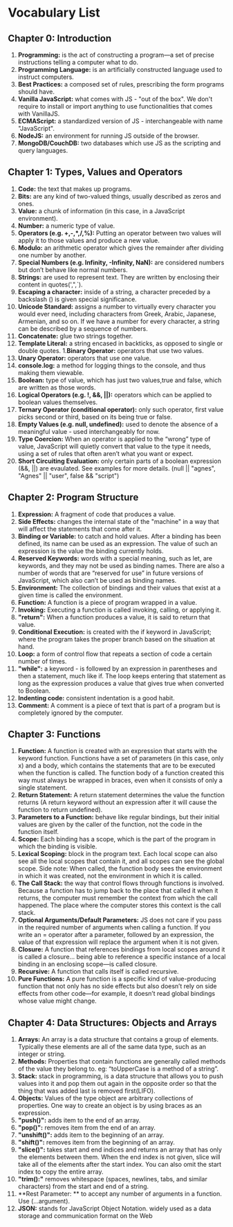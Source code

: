 # Vocabulary List
## Chapter 0: Introduction
1. **Programming:** is the act of constructing a program—a set of precise instructions telling a computer what to do.
1. **Programming Language:** is an artificially constructed language used to instruct computers.
1. **Best Practices:** a composed set of rules, prescribing the form programs should have.
1. **Vanilla JavaScript:** what comes with JS - "out of the box". We don't require to install or import anything to use functionalities that comes with VanillaJS.
1. **ECMAScript:** a standardized version of JS - interchangeable with name "JavaScript".
1. **NodeJS:** an environment for running JS outside of the browser.
1. **MongoDB/CouchDB:** two databases which use JS as the scripting and query languages.
## Chapter 1: Types, Values and Operators
1. **Code:** the text that makes up programs.
1. **Bits:** are any kind of two-valued things, usually described as zeros and ones.
1. **Value:** a chunk of information (in this case, in a JavaScript environment).
1. **Number:** a numeric type of value.
1. **Operators (e.g. +,-,*,/,%):** Putting an operator between two values will apply it to those values and produce a new value.
1. **Modulo:** an arithmetic operator which gives the remainder after dividing one number by another.
1. **Special Numbers (e.g. Infinity, -Infinity, NaN):**  are considered numbers but don’t behave like normal numbers.
1. **Strings:**  are used to represent text. They are written by enclosing their content in quotes(',",`).
1. **Escaping a character:** inside of a string, a character preceded by a backslash (\) is given special significance.
1. **Unicode Standard:** assigns a number to virtually every character you would ever need, including characters from Greek, Arabic, Japanese, Armenian, and so on. If we have a number for every character, a string can be described by a sequence of numbers.
1. **Concatenate:** glue two strings together.
1. **Template Literal:** a string encased in backticks, as opposed to single or double quotes.
1.**Binary Operator:** operators that use two values.
1. **Unary Operator:** operators that use one value.
1. **console.log:** a method for logging things to the console, and thus making them viewable.
1. **Boolean:** type of value, which has just two values,true and false, which are written as those words.
1. **Logical Operators (e.g. !, &&, ||):** operators which can be applied to boolean values themselves.
1. **Ternary Operator (conditional operator):** only such operator, first value picks second or third, based on its being true or false.
1. **Empty Values (e.g. null, undefined):** used to denote the absence of a meaningful value - used interchangeably for now.
1. **Type Coercion:** When an operator is applied to the “wrong” type of value, JavaScript will quietly convert that value to the type it needs, using a set of rules that often aren’t what you want or expect.
1. **Short Circuiting Evaluation:** only certain parts of a boolean expression (&&, ||) are evaulated. See examples for more details. (null || "agnes", "Agnes" || "user", false && "script")
## Chapter 2: Program Structure
1. **Expression:** A fragment of code that produces a value.
1. **Side Effects:** changes the internal state of the "machine" in a way that will affect the statements that come after it.
1. **Binding or Variable:** to catch and hold values. After a binding has been defined, its name can be used as an expression. The value of such an expression is the value the binding currently holds.
1. **Reserved Keywords:** words with a special meaning, such as let, are keywords, and they may not be used as binding names. There are also a number of words that are “reserved for use” in future versions of JavaScript, which also can’t be used as binding names.
1. **Environment:** The collection of bindings and their values that exist at a given time is called the environment.
1. **Function:** A function is a piece of program wrapped in a value.
1. **Invoking:** Executing a function is called invoking, calling, or applying it.
1. **"return":** When a function produces a value, it is said to return that value.
1. **Conditional Execution:**  is created with the if keyword in JavaScript; where the program takes the proper branch based on the situation at hand.
1. **Loop:** a form of control flow that repeats a section of code a certain number of times.
1. **"while":** a keyword - is followed by an expression in parentheses and then a statement, much like if. The loop keeps entering that statement as long as the expression produces a value that gives true when converted to Boolean.
1. **Indenting code:** consistent indentation is a good habit.
1. **Comment:** A comment is a piece of text that is part of a program but is completely ignored by the computer.
## Chapter 3: Functions 
1. **Function:** A function is created with an expression that starts with the keyword function. Functions have a set of parameters (in this case, only x) and a body, which contains the statements that are to be executed when the function is called. The function body of a function created this way must always be wrapped in braces, even when it consists of only a single statement.
1. **Return Statement:**  A return statement determines the value the function returns (A return keyword without an expression after it will cause the function to return undefined).
1. **Parameters to a Function:** behave like regular bindings, but their initial values are given by the caller of the function, not the code in the function itself.
1. **Scope:** Each binding has a scope, which is the part of the program in which the binding is visible.
1. **Lexical Scoping:** block in the program text. Each local scope can also see all the local scopes that contain it, and all scopes can see the global scope. Side note: When called, the function body sees the environment in which it was created, not the environment in which it is called.
1. **The Call Stack:** the way that control flows through functions is involved. Because a function has to jump back to the place that called it when it returns, the computer must remember the context from which the call happened. The place where the computer stores this context is the call stack.
1. **Optional Arguments/Default Parameters:** JS does not care if you pass in the required number of arguments when calling a function. If you write an = operator after a parameter, followed by an expression, the value of that expression will replace the argument when it is not given.
1. **Closure:** A function that references bindings from local scopes around it is called a closure... being able to reference a specific instance of a local binding in an enclosing scope—is called closure.
1. **Recursive:** A function that calls itself is called recursive.
1. **Pure Functions:** A pure function is a specific kind of value-producing function that not only has no side effects but also doesn’t rely on side effects from other code—for example, it doesn’t read global bindings whose value might change.
## Chapter 4: Data Structures: Objects and Arrays
 1. **Arrays:** An array is a data structure that contains a group of elements. Typically these elements are all of the same data type, such as an integer or string.
 1. **Methods:** Properties that contain functions are generally called methods of the value they belong to. eg: “toUpperCase is a method of a string”.
 1. **Stack:** stack in programming, is a data structure that allows you to push values into it and pop them out again in the opposite order so that the thing that was added last is removed first(LIFO).
 1. **Objects:** Values of the type object are arbitrary collections of properties. One way to create an object is by using braces as an expression. 
 1. **"push()":** adds item to the end of an array.
 1. **"pop()":** removes item from the end of an array.
 1. **"unshift()":** adds item to the beginning of an array.
 1. **"shift()":** removes item from the beginning of an array.
 1. **"slice()":** takes start and end indices and returns an array that has only the elements between them. When the end index is not given, slice will take all of the elements after the start index. You can also omit the start index to copy the entire array.
 1. **"trim():"** removes whitespace (spaces, newlines, tabs, and similar characters) from the start and end of a string.
 1. **Rest Parameter: ** to accept any number of arguments in a function. Use (...argument).
 1. **JSON:** stands for JavaScript Object Notation. widely used as a data storage and communication format on the Web

 
 